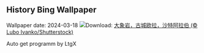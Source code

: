 ## History Bing Wallpaper
Wallpaper date: 2024-03-18
![](https://www.bing.com/th?id=OHR.ElephantRock_ZH-CN9293300383_UHD.jpg&w=1000)Download: [大象岩，古城欧拉，沙特阿拉伯 (© Lubo Ivanko/Shutterstock)](https://www.bing.com/th?id=OHR.ElephantRock_ZH-CN9293300383_UHD.jpg)

Auto get programm by LtgX
